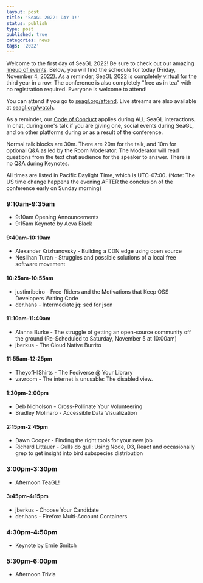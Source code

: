 ```yaml
---
layout: post
title: 'SeaGL 2022: DAY 1!'
status: publish
type: post
published: true
categories: news
tags: '2022'
---
```


Welcome to the first day of SeaGL 2022! Be sure to check out our amazing [lineup of events](https://osem.seagl.org/conferences/seagl2022/schedule). Below, you will find the schedule for today (Friday, November 4, 2022). As a reminder, SeaGL 2022 is completely [virtual](/news/2022/06/28/Virtual_SeaGL_2022) for the third year in a row. The conference is also completely "free as in tea" with no registration required. Everyone is welcome to attend!

You can attend if you go to [seagl.org/attend](/attend). Live streams are also available at [seagl.org/watch](/watch).

As a reminder, our [Code of Conduct](/code_of_conduct) applies during ALL SeaGL interactions. In chat, during one's talk if you are giving one, social events during SeaGL, and on other platforms during or as a result of the conference.

Normal talk blocks are 30m. There are 20m for the talk, and 10m for optional Q&A as led by the Room Moderator. The Moderator will read questions from the text chat audience for the speaker to answer. There is no Q&A during Keynotes.

All times are listed in Pacific Daylight Time, which is UTC-07:00. (Note: The US time change happens the evening AFTER the conclusion of the conference early on Sunday morning)

### 9:10am-9:35am
* 9:10am Opening Announcements
* 9:15am Keynote by Aeva Black

#### 9:40am-10:10am
* Alexander Krizhanovsky - Building a CDN edge using open source
* Neslihan Turan - Struggles and possible solutions of a local free software movement

#### 10:25am-10:55am
* justinribeiro - Free-Riders and the Motivations that Keep OSS Developers Writing Code
* der.hans - Intermediate jq: sed for json

#### 11:10am-11:40am
* Alanna Burke - The struggle of getting an open-source community off the ground (Re-Scheduled to Saturday, November 5 at 10:00am)
* jberkus - The Cloud Native Burrito

#### 11:55am-12:25pm
* TheyofHIShirts - The Fediverse @ Your Library
* vavroom - The internet is unusable: The disabled view.

#### 1:30pm-2:00pm
* Deb Nicholson - Cross-Pollinate Your Volunteering
* Bradley Molinaro - Accessible Data Visualization

#### 2:15pm-2:45pm
* Dawn Cooper - Finding the right tools for your new job
* Richard Littauer - Gulls do gull: Using Node, D3, React and occasionally grep to get insight into bird subspecies distribution

### 3:00pm-3:30pm
* Afternoon TeaGL!

#### 3:45pm-4:15pm
* jberkus - Choose Your Candidate
* der.hans - Firefox: Multi-Account Containers

### 4:30pm-4:50pm
* Keynote by Ernie Smitch

### 5:30pm-6:00pm
* Afternoon Trivia
